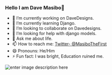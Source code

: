 ### Hello I am Dave Masibo👋

- 🔭 I’m currently working on DaveDesigns.
- 🌱 I’m currently learning Django.
- 👯 I’m looking to collaborate on Davedesigns.
- 🤔 I’m looking for help with django models.
- 💬 Ask me about life.
- 📫 How to reach me: [Twitter- @MasiboTheFirst](https://twitter.com/MasiboTheFirst)
- 😄 Pronouns: He/Him
- ⚡ Fun fact: I was bright, Education ruined me.

![enter image description here](https://github-readme-stats.vercel.app/api?username=davemasibo&&show_icons=true&title_color=ffffff&icon_color=bb2acf&text_color=daf7dc&bg_color=151515)
